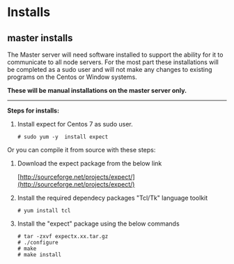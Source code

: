  # Installs

## **master installs**

The Master server will need software installed to support the ability for it to communicate to all node servers. For the most part these installations will be completed as a sudo user and will not make any changes to existing programs on the Centos or Window systems.
 
**These will be manual installations on the master server only.** 


----------


**Steps for installs:**








 1. Install expect for Centos 7 as sudo user.
 
     
		# sudo yum -y  install expect

     
Or you can compile it from source with these steps:

1) Download the expect package from the below link

	[http://sourceforge.net/projects/expect/](http://sourceforge.net/projects/expect/)
2) Install the required dependecy packages "Tcl/Tk" language toolkit


       # yum install tcl

3) Install the "expect" package using the below commands
  

       # tar -zxvf expectx.xx.tar.gz
       # ./configure
       # make
       # make install


<!--stackedit_data:
eyJoaXN0b3J5IjpbMTE2Mzc2NDg3MF19
-->